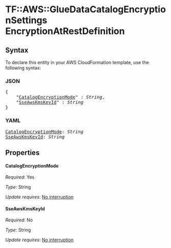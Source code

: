 # TF::AWS::GlueDataCatalogEncryptionSettings EncryptionAtRestDefinition

## Syntax

To declare this entity in your AWS CloudFormation template, use the following syntax:

### JSON

<pre>
{
    "<a href="#catalogencryptionmode" title="CatalogEncryptionMode">CatalogEncryptionMode</a>" : <i>String</i>,
    "<a href="#sseawskmskeyid" title="SseAwsKmsKeyId">SseAwsKmsKeyId</a>" : <i>String</i>
}
</pre>

### YAML

<pre>
<a href="#catalogencryptionmode" title="CatalogEncryptionMode">CatalogEncryptionMode</a>: <i>String</i>
<a href="#sseawskmskeyid" title="SseAwsKmsKeyId">SseAwsKmsKeyId</a>: <i>String</i>
</pre>

## Properties

#### CatalogEncryptionMode

_Required_: Yes

_Type_: String

_Update requires_: [No interruption](https://docs.aws.amazon.com/AWSCloudFormation/latest/UserGuide/using-cfn-updating-stacks-update-behaviors.html#update-no-interrupt)

#### SseAwsKmsKeyId

_Required_: No

_Type_: String

_Update requires_: [No interruption](https://docs.aws.amazon.com/AWSCloudFormation/latest/UserGuide/using-cfn-updating-stacks-update-behaviors.html#update-no-interrupt)

